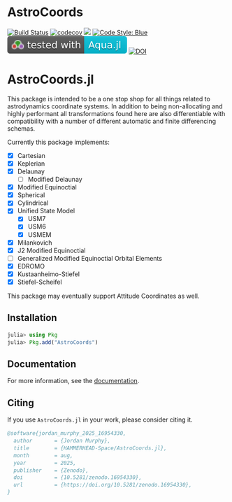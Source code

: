 # AstroCoords

[![Build Status](https://github.com/HAMMERHEAD-Space/AstroCoords.jl/actions/workflows/CI.yml/badge.svg?branch=master)](https://github.com/HAMMERHEAD-Space/AstroCoords.jl/actions/workflows/CI.yml?query=branch%3Amaster)
[![codecov](https://codecov.io/gh/HAMMERHEAD-Space/AstroCoords.jl/graph/badge.svg?token=CEPRTW5OSJ)](https://codecov.io/gh/HAMMERHEAD-Space/AstroCoords.jl)
[![](https://img.shields.io/badge/docs-dev-blue.svg)][docs-dev-url]
[![Code Style: Blue](https://img.shields.io/badge/code%20style-blue-4495d1.svg)](https://github.com/invenia/BlueStyle)
[![Aqua QA](https://raw.githubusercontent.com/JuliaTesting/Aqua.jl/master/badge.svg)](https://github.com/JuliaTesting/Aqua.jl)
[![DOI](https://zenodo.org/badge/812141681.svg)](https://doi.org/10.5281/zenodo.16954329)

AstroCoords.jl
================================

This package is intended to be a one stop shop for all things related to astrodynamics coordinate systems. In addition to being non-allocating and highly performant all transformations found here are also differentiable with compatibility with a number of different automatic and finite differencing schemas.

Currently this package implements:
- [x] Cartesian
- [x] Keplerian
- [x] Delaunay
    - [ ] Modified Delaunay 
- [x] Modified Equinoctial
- [x] Spherical
- [x] Cylindrical
- [x] Unified State Model
    - [x] USM7
    - [x] USM6
    - [x] USMEM
- [x] Milankovich
- [x] J2 Modified Equinoctial
- [ ] Generalized Modified Equinoctial Orbital Elements
- [x] EDROMO
- [x] Kustaanheimo-Stiefel
- [x] Stiefel-Scheifel

This package may eventually support Attitude Coordinates as well.

## Installation

```julia
julia> using Pkg
julia> Pkg.add("AstroCoords")
```

## Documentation

For more information, see the [documentation][docs-dev-url].

## Citing

If you use `AstroCoords.jl` in your work, please consider citing it.

```bibtex
@software{jordan_murphy_2025_16954330,
  author       = {Jordan Murphy},
  title        = {HAMMERHEAD-Space/AstroCoords.jl},
  month        = aug,
  year         = 2025,
  publisher    = {Zenodo},
  doi          = {10.5281/zenodo.16954330},
  url          = {https://doi.org/10.5281/zenodo.16954330},
}
```

[docs-dev-url]: https://hammerhead-space.github.io/AstroCoords.jl/dev/
[docs-stable-url]: https://hammerhead-space.github.io/AstroCoords.jl/stable/

